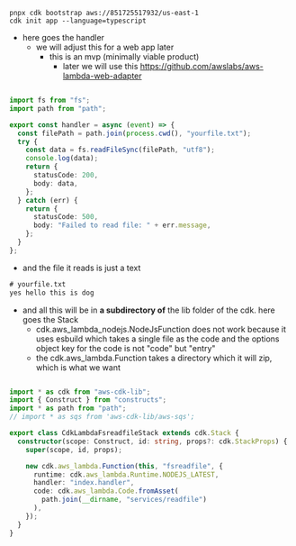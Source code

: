 
```shell
pnpx cdk bootstrap aws://851725517932/us-east-1
cdk init app --language=typescript
```


- here goes the handler
	- we will adjust this for a web app later
		- this is an mvp (minimally viable product)
			- later we will use this https://github.com/awslabs/aws-lambda-web-adapter

```typescript

import fs from "fs";
import path from "path";

export const handler = async (event) => {
  const filePath = path.join(process.cwd(), "yourfile.txt");
  try {
    const data = fs.readFileSync(filePath, "utf8");
    console.log(data);
    return {
      statusCode: 200,
      body: data,
    };
  } catch (err) {
    return {
      statusCode: 500,
      body: "Failed to read file: " + err.message,
    };
  }
};

```

- and the file it reads is just a text
```txt
# yourfile.txt
yes hello this is dog
```

- and all this will be in **a subdirectory of** the lib folder of the cdk. here goes the Stack
	- cdk.aws_lambda_nodejs.NodeJsFunction does not work because it uses esbuild which takes a single file as the code and the options object key for the code is not "code" but "entry"
	- the cdk.aws_lambda.Function takes a directory which it will zip, which is what we want

```ts

import * as cdk from "aws-cdk-lib";
import { Construct } from "constructs";
import * as path from "path";
// import * as sqs from 'aws-cdk-lib/aws-sqs';

export class CdkLambdaFsreadfileStack extends cdk.Stack {
  constructor(scope: Construct, id: string, props?: cdk.StackProps) {
    super(scope, id, props);

    new cdk.aws_lambda.Function(this, "fsreadfile", {
      runtime: cdk.aws_lambda.Runtime.NODEJS_LATEST,
      handler: "index.handler",
      code: cdk.aws_lambda.Code.fromAsset(
        path.join(__dirname, "services/readfile")
      ),
    });
  }
}

```

